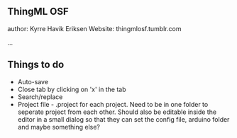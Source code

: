 ThingML OSF
-----------
author: Kyrre Havik Eriksen
Website: thingmlosf.tumblr.com

...

Things to do
------------
* Auto-save
* Close tab by clicking on 'x' in the tab
* Search/replace
* Project file - .project for each project. Need to be in one folder to seperate project from each other. Should also be editable inside the editor in a small dialog so that they can set the config file, arduino folder and maybe something else?
